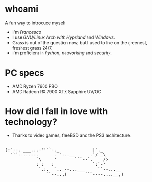 # whoami
A fun way to introduce myself

* I'm *Francesco* 
* I use *GNU/Linux Arch with Hyprland* and *Windows*.
* Grass is out of the question now, but I used to live on the greenest, freshest grass 24/7.
* I'm proficient in *Python*, *networking* and *security*.

# PC specs
* AMD Ryzen 7600 PBO
* AMD Radeon RX 7900 XTX Sapphire UV/OC

# How did I fall in love with technology?
* Thanks to video games, freeBSD and the PS3 architecture.

<pre> 
(:`--..___...-''``-._             |`._
  ```--...--.      . `-..__      .`/ _\  
            `\     '       ```--`.    />
            : :   :               `:`-'
             `.:.  `.._--...___     ``--...__      
                ``--..,)       ```----....__,)<pre> 
